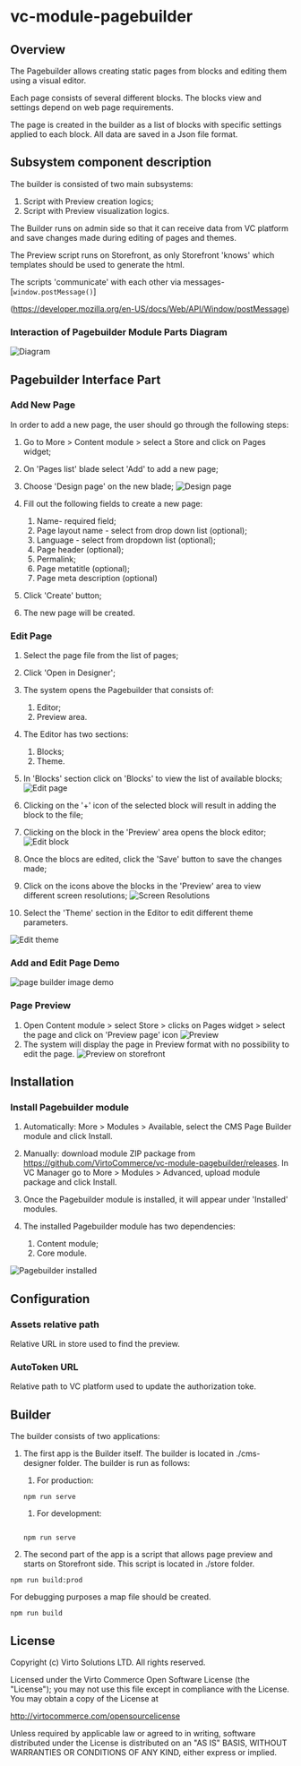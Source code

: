 # vc-module-pagebuilder

## Overview

The Pagebuilder allows creating static pages from blocks and editing them using a visual editor.

Each page consists of several different blocks. The blocks view and settings depend on web page requirements.

The page is created in the builder as a list of blocks with specific settings applied to each block. All data are saved in a Json file format.

## Subsystem component description

The builder is consisted of two main subsystems:

1. Script with Preview creation logics;
1. Script with Preview visualization logics.

The Builder runs on admin side so that it can receive data from VC platform and save changes made during editing of pages and themes.

The Preview script runs on Storefront, as only Storefront 'knows' which templates should be used to generate the html.

The scripts 'communicate' with each other via messages- [`window.postMessage()`]

(https://developer.mozilla.org/en-US/docs/Web/API/Window/postMessage)

### Interaction of Pagebuilder Module Parts Diagram

![Diagram](docs/media/screen-page-builder-1.png)

## Pagebuilder Interface Part

### Add New Page

In order to add a new page, the user should go through the following steps:

1. Go to More > Content module > select a Store and click on Pages widget;
1. On 'Pages list' blade select 'Add' to add a new page;
1. Choose 'Design page' on the new blade;
![Design page](docs/media/screen-add-page.png)
1. Fill out the following fields to create a new page:

   1. Name- required field;
   1. Page layout name - select from drop down list (optional);
   1. Language - select from dropdown list (optional);
   1. Page header (optional);
   1. Permalink;
   1. Page metatitle (optional);
   1. Page meta description (optional)
1. Click 'Create' button;
1. The new page will be created.

### Edit Page

1. Select the page file from the list of pages;
1. Click 'Open in Designer';
1. The system opens the Pagebuilder that consists of:

   1. Editor;
   1. Preview area.
1. The Editor has two sections:

   1. Blocks;
   1. Theme.
1. In 'Blocks' section click on 'Blocks' to view the list of available blocks;
![Edit page](docs/media/screen-preview-edit-page.png)
1. Clicking on the '+' icon of the selected block will result in adding the block to the file;
1. Clicking on the block in the 'Preview' area opens the block editor;
![Edit block](docs/media/screen-edit-block.png)
1. Once the blocs are edited, click the 'Save' button to save the changes made;
1. Click on the icons above the blocks in the 'Preview' area to view different screen resolutions;
![Screen Resolutions](docs/media/screen-resolutions.png)
1. Select the 'Theme' section in the Editor to edit different theme parameters.

![Edit theme](docs/media/screen-edit-theme.png)

### Add and Edit Page Demo
![page builder image demo](https://github.com/VirtoCommerce/vc-module-pagebuilder/blob/dev/page-builder-demo.gif?raw=true)

### Page Preview

1. Open Content module > select Store > clicks on Pages widget > select the page and click on 'Preview page' icon
![Preview](docs/media/screen-preview-page.png)
1. The system will display the page in Preview format with no possibility to edit the page.
![Preview on storefront](docs/media/screen-preview-on-store.png)

## Installation

### Install Pagebuilder module

1. Automatically: More > Modules > Available, select the CMS Page Builder module and click Install.
1. Manually: download module ZIP package from https://github.com/VirtoCommerce/vc-module-pagebuilder/releases. In VC Manager go to More > Modules > Advanced, upload module package and click Install.
1. Once the Pagebuilder module is installed, it will appear under 'Installed' modules.
1. The installed Pagebuilder module has two dependencies:

   1. Content module;
   1. Core module.

![Pagebuilder installed](docs/media/screen-cms-pagebuilder.png)

## Configuration

### Assets relative path

Relative URL in store used to find the preview.

### AutoToken URL

Relative path to VC platform used to update the authorization toke.

## Builder

The builder consists of two applications: 

1. The first app is the Builder itself. The builder is located in ./cms-designer folder.
The builder is run as follows:

   1. For production:
     ```
     npm run serve
     ```
    1. For development:

     ``` 

     npm run serve

     ``` 
1. The second part of the app is a script that allows page preview and starts on Storefront side. This script is located in ./store folder.

``` 
npm run build:prod
```
For debugging purposes a map file should be created.

``` 
npm run build
```

## License

Copyright (c) Virto Solutions LTD. All rights reserved.

Licensed under the Virto Commerce Open Software License (the "License"); you may not use this file except in compliance with the License. You may obtain a copy of the License at

http://virtocommerce.com/opensourcelicense

Unless required by applicable law or agreed to in writing, software distributed under the License is distributed on an "AS IS" BASIS, WITHOUT WARRANTIES OR CONDITIONS OF ANY KIND, either express or implied.